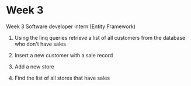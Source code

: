 # Week 3

Week 3 Software developer intern (Entity Framework)

1. Using the linq queries retrieve a list of all customers from the database who don't have sales

2. Insert a new customer with a sale record

3. Add a new store 

4. Find the list of all stores that have sales 

